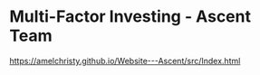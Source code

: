 # Multi-Factor Investing - Ascent Team 
https://amelchristy.github.io/Website---Ascent/src/Index.html
